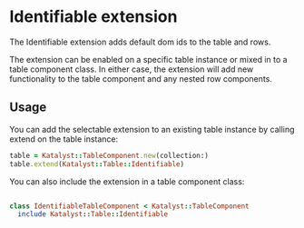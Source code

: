 # Identifiable extension

The Identifiable extension adds default dom ids to the table and rows.

The extension can be enabled on a specific table instance or mixed in to a
table component class. In either case, the extension will add new functionality
to the table component and any nested row components.

## Usage

You can add the selectable extension to an existing table instance by calling
extend on the table instance:

```ruby
table = Katalyst::TableComponent.new(collection:)
table.extend(Katalyst::Table::Identifiable)
```

You can also include the extension in a table component class:

```ruby

class IdentifiableTableComponent < Katalyst::TableComponent
  include Katalyst::Table::Identifiable
```
